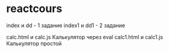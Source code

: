 # reactcours

index и dd - 1 задание
index1 и dd1 - 2 задание

calc.html и calc.js Калькулятор через eval
calc1.html и calc1.js Калькулятор простой
